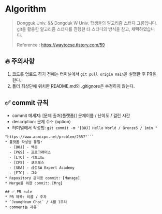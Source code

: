 # Algorithm

> Dongguk Univ. && Dongduk W Univ. 학생들의 알고리즘 스터디 그룹입니다.
> git을 활용한 알고리즘 스터디를 진행한 타 스터디의 방식을 참고, 채택하였습니다.
> 
> 
> Reference : https://waytocse.tistory.com/59

## 🔥 주의사항
1. 코드를 업로드 하기 전에는 터미널에서 `git pull origin main`을 실행한 후 PR을 한다.
2. 폴더 최상단에 위치한 README.md와 .gitignore은 수정하지 않는다.

## ✅ commit 규칙
* commit 메세지: [문제 출처(플랫폼)] 문제이름 / 난이도 / 걸린 시간
* description: 문제 주소 (option)
* 터미널에서 작성법:
```git commit -m "[BOJ] Hello World / Bronze5 / 1min "```
```git commit -m "[BOJ] Hello World / Bronze5 / 1min
"https://www.acmicpc.net/problem/2557"```
* 플랫폼 작성법 통일:
  - [BOJ] - 백준
  - [PGS] - 프로그래머스
  - [LTC] - 리트코드
  - [CFS] - 코드포스
  - [SEA] - 삼성SW Expert Academy
  - [ETC] - 그외
* Repository 관리용 commit: [Manage]
* Merge를 위한 commit: [Mrg]

## ✅ PR rule
* PR 제목: 이름 / 주차
* `JeongHeum Choi` / 4월 1주차
* comment는 자유

